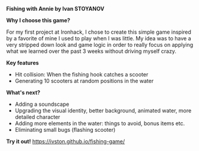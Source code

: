 **Fishing with Annie by Ivan STOYANOV**

**Why I choose this game?**

For my first project at Ironhack, I chose to create this simple game inspired by a favorite of mine I used to play when I was little. 
My idea was to have a very stripped down look and game logic in order to really focus on applying what we learned over the past 3 weeks without driving myself crazy. 

**Key features**

* Hit collision: When the fishing hook catches a scooter
* Generating 10 scooters at random positions in the water

**What's next?**

* Adding a soundscape
* Upgrading the visual identity, better background, animated water, more detailed character
* Adding more elements in the water: things to avoid, bonus items etc.
* Eliminating small bugs (flashing scooter)

**Try it out!**
https://ivston.github.io/fishing-game/
